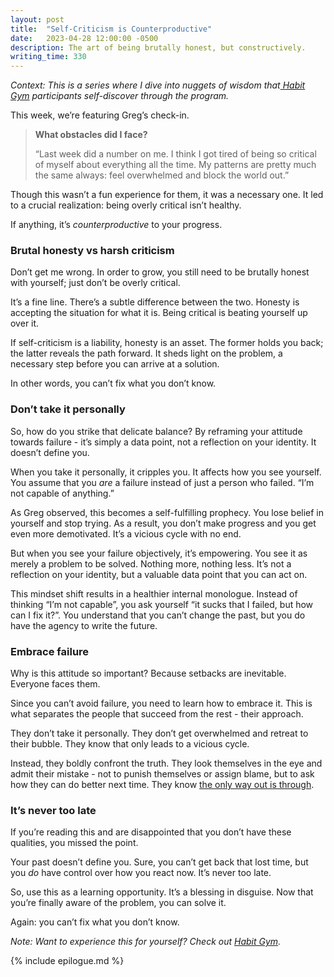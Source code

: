 ```yaml
---
layout: post
title:  "Self-Criticism is Counterproductive"
date:   2023-04-28 12:00:00 -0500
description: The art of being brutally honest, but constructively.
writing_time: 330
---
```


*Context: This is a series where I dive into nuggets of wisdom that[ Habit Gym](https://www.thehabitgym.com) participants self-discover through the program.*

This week, we’re featuring Greg’s check-in.

> **What obstacles did I face?**
>
> “Last week did a number on me. I think I got tired of being so critical of myself about everything all the time. My patterns are pretty much the same always: feel overwhelmed and block the world out.”

Though this wasn’t a fun experience for them, it was a necessary one. It led to a crucial realization: being overly critical isn’t healthy.

If anything, it’s *counterproductive* to your progress.

### Brutal honesty vs harsh criticism

Don’t get me wrong. In order to grow, you still need to be brutally honest with yourself; just don’t be overly critical.

It’s a fine line. There’s a subtle difference between the two. Honesty is accepting the situation for what it is. Being critical is beating yourself up over it.

If self-criticism is a liability, honesty is an asset. The former holds you back; the latter reveals the path forward. It sheds light on the problem, a necessary step before you can arrive at a solution.

In other words, you can’t fix what you don’t know.

### Don’t take it personally

So, how do you strike that delicate balance? By reframing your attitude towards failure - it’s simply a data point, not a reflection on your identity. It doesn’t define you.

When you take it personally, it cripples you. It affects how you see yourself. You assume that you *are* a failure instead of just a person who failed. “I’m not capable of anything.”

As Greg observed, this becomes a self-fulfilling prophecy. You lose belief in yourself and stop trying. As a result, you don’t make progress and you get even more demotivated. It’s a vicious cycle with no end.

But when you see your failure objectively, it’s empowering. You see it as merely a problem to be solved. Nothing more, nothing less. It’s not a reflection on your identity, but a valuable data point that you can act on.

This mindset shift results in a healthier internal monologue. Instead of thinking “I’m not capable”, you ask yourself “it sucks that I failed, but how can I fix it?”. You understand that you can’t change the past, but you do have the agency to write the future.

### Embrace failure

Why is this attitude so important? Because setbacks are inevitable. Everyone faces them.

Since you can’t avoid failure, you need to learn how to embrace it. This is what separates the people that succeed from the rest - their approach.

They don’t take it personally. They don’t get overwhelmed and retreat to their bubble. They know that only leads to a vicious cycle.

Instead, they boldly confront the truth. They look themselves in the eye and admit their mistake - not to punish themselves or assign blame, but to ask how they can do better next time. They know [the only way out is through]({{site.url}}/only-way-out-is-through).

### It’s never too late

If you’re reading this and are disappointed that you don’t have these qualities, you missed the point.

Your past doesn’t define you. Sure, you can’t get back that lost time, but you *do* have control over how you react now. It’s never too late.

So, use this as a learning opportunity. It’s a blessing in disguise. Now that you’re finally aware of the problem, you can solve it.

Again: you can’t fix what you don’t know.

*Note: Want to experience this for yourself? Check out [Habit Gym](https://www.thehabitgym.com).*

{% include epilogue.md %}